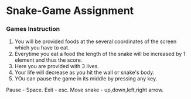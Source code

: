 # Snake-Game Assignment

### Games Instruction

1. You will be provided foods at the several coordinates of the screen which you have to eat.
2. Everytime you eat a food the length of the snake will be increased by 1 element and thus the score.
3. Here you are provided with 3 lives. 
4. Your life will decrease as you hit the wall or snake's body.
5. YOu can pause the game in its middle by pressing any key.

Pause - Space.
Exit - esc.
Move snake - up,down,left,right arrow.

